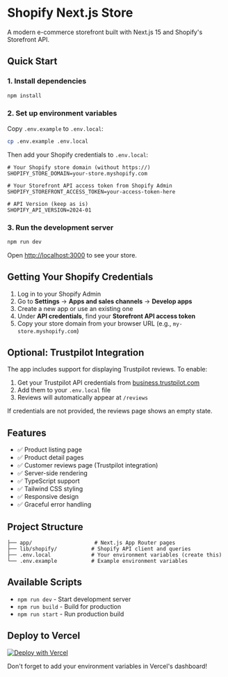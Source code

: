 # Shopify Next.js Store

A modern e-commerce storefront built with Next.js 15 and Shopify's Storefront API.

## Quick Start

### 1. Install dependencies
```bash
npm install
```

### 2. Set up environment variables
Copy `.env.example` to `.env.local`:
```bash
cp .env.example .env.local
```

Then add your Shopify credentials to `.env.local`:
```env
# Your Shopify store domain (without https://)
SHOPIFY_STORE_DOMAIN=your-store.myshopify.com

# Your Storefront API access token from Shopify Admin
SHOPIFY_STOREFRONT_ACCESS_TOKEN=your-access-token-here

# API Version (keep as is)
SHOPIFY_API_VERSION=2024-01
```

### 3. Run the development server
```bash
npm run dev
```

Open [http://localhost:3000](http://localhost:3000) to see your store.

## Getting Your Shopify Credentials

1. Log in to your Shopify Admin
2. Go to **Settings** → **Apps and sales channels** → **Develop apps**
3. Create a new app or use an existing one
4. Under **API credentials**, find your **Storefront API access token**
5. Copy your store domain from your browser URL (e.g., `my-store.myshopify.com`)

## Optional: Trustpilot Integration

The app includes support for displaying Trustpilot reviews. To enable:

1. Get your Trustpilot API credentials from [business.trustpilot.com](https://business.trustpilot.com)
2. Add them to your `.env.local` file
3. Reviews will automatically appear at `/reviews`

If credentials are not provided, the reviews page shows an empty state.

## Features

- ✅ Product listing page
- ✅ Product detail pages
- ✅ Customer reviews page (Trustpilot integration)
- ✅ Server-side rendering
- ✅ TypeScript support
- ✅ Tailwind CSS styling
- ✅ Responsive design
- ✅ Graceful error handling

## Project Structure

```
├── app/                    # Next.js App Router pages
├── lib/shopify/           # Shopify API client and queries
├── .env.local             # Your environment variables (create this)
└── .env.example           # Example environment variables
```

## Available Scripts

- `npm run dev` - Start development server
- `npm run build` - Build for production
- `npm run start` - Run production build

## Deploy to Vercel

[![Deploy with Vercel](https://vercel.com/button)](https://vercel.com/new/clone?repository-url=https://github.com/your-repo/shopify-nextjs-store&env=SHOPIFY_STORE_DOMAIN,SHOPIFY_STOREFRONT_ACCESS_TOKEN,SHOPIFY_API_VERSION)

Don't forget to add your environment variables in Vercel's dashboard!
